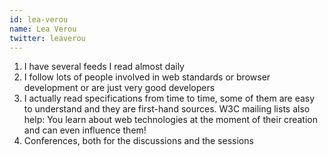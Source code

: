 ```yaml
---
id: lea-verou
name: Lea Verou
twitter: leaverou
---
```


1. I have several feeds I read almost daily
2. I follow lots of people involved in web standards or browser development or are just very good developers
3. I actually read specifications from time to time, some of them are easy to understand and they are first-hand sources. W3C mailing lists also help: You learn about web technologies at the moment of their creation and can even influence them!
4. Conferences, both for the discussions and the sessions